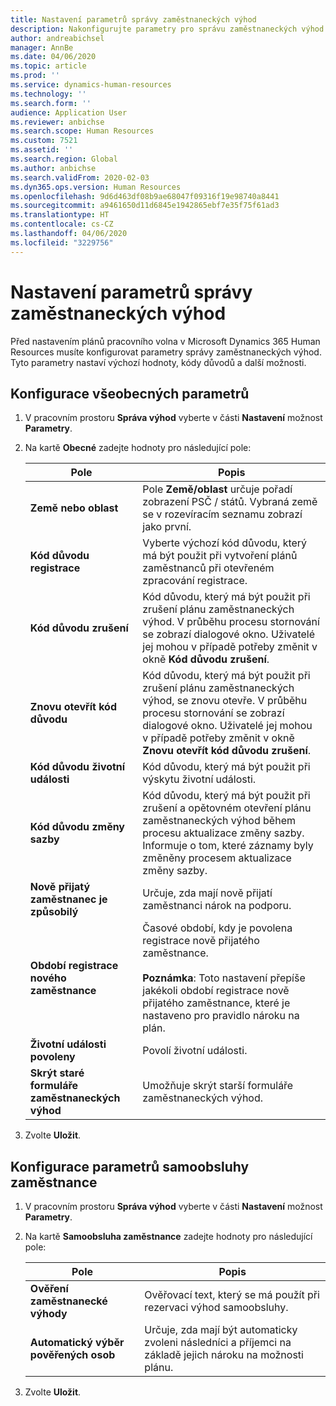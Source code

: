 ```yaml
---
title: Nastavení parametrů správy zaměstnaneckých výhod
description: Nakonfigurujte parametry pro správu zaměstnaneckých výhod v Microsoft Dynamics 365 Human Resources.
author: andreabichsel
manager: AnnBe
ms.date: 04/06/2020
ms.topic: article
ms.prod: ''
ms.service: dynamics-human-resources
ms.technology: ''
ms.search.form: ''
audience: Application User
ms.reviewer: anbichse
ms.search.scope: Human Resources
ms.custom: 7521
ms.assetid: ''
ms.search.region: Global
ms.author: anbichse
ms.search.validFrom: 2020-02-03
ms.dyn365.ops.version: Human Resources
ms.openlocfilehash: 9d6d463df08b9ae68047f09316f19e98740a8441
ms.sourcegitcommit: a9461650d11d6845e1942865ebf7e35f75f61ad3
ms.translationtype: HT
ms.contentlocale: cs-CZ
ms.lasthandoff: 04/06/2020
ms.locfileid: "3229756"
---
```

# <a name="set-benefits-management-parameters"></a>Nastavení parametrů správy zaměstnaneckých výhod

Před nastavením plánů pracovního volna v Microsoft Dynamics 365 Human Resources musíte konfigurovat parametry správy zaměstnaneckých výhod. Tyto parametry nastaví výchozí hodnoty, kódy důvodů a další možnosti.

## <a name="configure-general-parameters"></a>Konfigurace všeobecných parametrů

1. V pracovním prostoru **Správa výhod** vyberte v části **Nastavení** možnost **Parametry**.

2. Na kartě **Obecné** zadejte hodnoty pro následující pole:

   | Pole | Popis |
   | --- | --- |
   | **Země nebo oblast** | Pole **Země/oblast** určuje pořadí zobrazení PSČ / států. Vybraná země se v rozevíracím seznamu zobrazí jako první. |
   | **Kód důvodu registrace** | Vyberte výchozí kód důvodu, který má být použit při vytvoření plánů zaměstnanců při otevřeném zpracování registrace. |
   | **Kód důvodu zrušení** | Kód důvodu, který má být použit při zrušení plánu zaměstnaneckých výhod. V průběhu procesu stornování se zobrazí dialogové okno. Uživatelé jej mohou v případě potřeby změnit v okně **Kód důvodu zrušení**. |
   | **Znovu otevřít kód důvodu** | Kód důvodu, který má být použit při zrušení plánu zaměstnaneckých výhod, se znovu otevře. V průběhu procesu stornování se zobrazí dialogové okno. Uživatelé jej mohou v případě potřeby změnit v okně **Znovu otevřít kód důvodu zrušení**. | 
   | **Kód důvodu životní události** | Kód důvodu, který má být použit při výskytu životní události. |
   | **Kód důvodu změny sazby** | Kód důvodu, který má být použit při zrušení a opětovném otevření plánu zaměstnaneckých výhod během procesu aktualizace změny sazby. Informuje o tom, které záznamy byly změněny procesem aktualizace změny sazby. |
   | **Nově přijatý zaměstnanec je způsobilý** | Určuje, zda mají nově přijatí zaměstnanci nárok na podporu. |
   | **Období registrace nového zaměstnance** | Časové období, kdy je povolena registrace nově přijatého zaměstnance.</br></br>**Poznámka**: Toto nastavení přepíše jakékoli období registrace nově přijatého zaměstnance, které je nastaveno pro pravidlo nároku na plán. | 
   | **Životní události povoleny** | Povolí životní události. |
   | **Skrýt staré formuláře zaměstnaneckých výhod** | Umožňuje skrýt starší formuláře zaměstnaneckých výhod. |

3. Zvolte **Uložit**.

## <a name="configure-employee-self-service-parameters"></a>Konfigurace parametrů samoobsluhy zaměstnance

1. V pracovním prostoru **Správa výhod** vyberte v části **Nastavení** možnost **Parametry**.

2. Na kartě **Samoobsluha zaměstnance** zadejte hodnoty pro následující pole:

   | Pole | Popis |
   | --- | --- |
   | **Ověření zaměstnanecké výhody** | Ověřovací text, který se má použít při rezervaci výhod samoobsluhy. |
   | **Automatický výběr pověřených osob** | Určuje, zda mají být automaticky zvoleni následníci a příjemci na základě jejich nároku na možnosti plánu. |

3. Zvolte **Uložit**.
